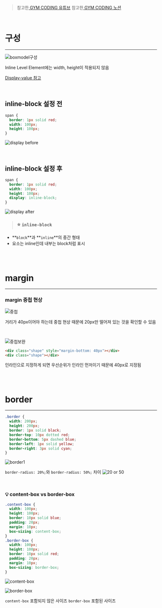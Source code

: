 > 참고한[ GYM CODING 유튜브](https://www.youtube.com/watch?v=XmBwKeoveFA&list=PLlaP-jSd-nK-ponbKDjrSn3BQG9MgHSKv&index=24)
> 참고한[ GYM CODING 노션](https://www.gymcoding.co/c58de03a-0f9a-40b8-90bd-7951ae27d606#5a71bbfa-0dcd-4c51-bfbe-814c98364897)

<br>

# 구성

---

![boxmodel구성](https://velog.velcdn.com/images/oigu529/post/b983f46d-f24f-4ec9-bf9f-82ec30fb603c/image.png)

Inline Level Element에는 width, height이 적용되지 않음

[Display-value 참고](https://velog.io/@oigu529/gym-html-css5)

<br>

## inline-block 설정 전

```css
span {
  border: 1px solid red;
  width: 100px;
  height: 100px;
}
```

![display before](https://velog.velcdn.com/images/oigu529/post/7b9a2642-6aad-42a9-8af1-8f3edf4bb225/image.png)

<br>

## inline-block 설정 후

```css
span {
  border: 1px solid red;
  width: 100px;
  height: 100px;
  display: inline-block;
}
```

![display after](https://velog.velcdn.com/images/oigu529/post/79a87d7c-33ad-42e0-a1b3-6cc48ef1b8ed/image.png)

> ### ⭐ `inline-block`

- **`block`**과 **`inline`**의 중간 형태
- 요소는 inline인데 내부는 block처럼 표시

<br>
<br>

# margin

---

### margin 중첩 현상

![중첩](https://velog.velcdn.com/images/oigu529/post/2d7c44a1-8070-4d9a-b987-2b53ac4c0c6f/image.png)

거리가 40px이어야 하는데 중첩 현상 때문에 20px만 떨어져 있는 것을 확인할 수 있음

<br>

![중첩보완](https://velog.velcdn.com/images/oigu529/post/ca40f900-c7b7-4c75-a2ae-9cf752aba597/image.png)

```html
<div class="shape" style="margin-bottom: 40px"></div>
<div class="shape"></div>
```

인라인으로 지정하게 되면 우선순위가 인라인 먼저이기 때문에 40px로 지정됨

<br>
<br>

# border

---

```css
.border {
  width: 200px;
  height: 200px;
  border: 1px solid black;
  border-top: 10px dotted red;
  border-bottom: 5px dashed blue;
  border-left: 1px solid yellow;
  border-right: 3px solid cyan;
}
```

![border1](https://velog.velcdn.com/images/oigu529/post/3e353cc4-e606-445d-bedd-032323697b08/image.png)

`border-radius: 20%;`와 `border-radius: 50%;` 차이
![20 or 50](https://velog.velcdn.com/images/oigu529/post/b5ee78bf-021e-4b5d-ae39-4eef7a45e201/image.png)

<br>

### 💡 content-box vs border-box

```css
.content-box {
  width: 100px;
  height: 100px;
  border: 10px solid blue;
  padding: 20px;
  margin: 10px;
  box-sizing: content-box;
}
.border-box {
  width: 100px;
  height: 100px;
  border: 10px solid red;
  padding: 20px;
  margin: 10px;
  box-sizing: border-box;
}
```

![content-box](https://velog.velcdn.com/images/oigu529/post/9454b2e4-1349-4bdb-bd3c-597f78adfa7c/image.png)

![border-box](https://velog.velcdn.com/images/oigu529/post/a7c2aeb7-6d0a-4ab5-9636-e7c3e2ba2b35/image.png)

`content-box` 포함되지 않은 사이즈
`border-box` 포함된 사이즈
